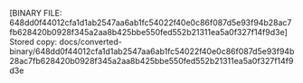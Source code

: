[BINARY FILE: 648dd0f44012cfa1d1ab2547aa6ab1fc54022f40e0c86f087d5e93f94b28ac7fb628420b0928f345a2aa8b425bbe550fed552b21311ea5a0f327f14f9d3e]
Stored copy: docs/converted-binary/648dd0f44012cfa1d1ab2547aa6ab1fc54022f40e0c86f087d5e93f94b28ac7fb628420b0928f345a2aa8b425bbe550fed552b21311ea5a0f327f14f9d3e
